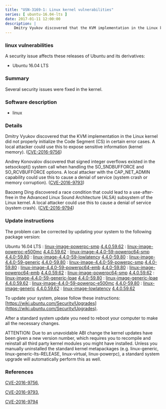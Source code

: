 ```yaml
---
title: "USN-3169-1: Linux kernel vulnerabilities"
series: [ ubuntu-16.04-lts ]
date: 2017-01-11 12:00:00
description: |
    Dmitry Vyukov discovered that the KVM implementation in the Linux kernel did not properly initialize the Code Segment (CS) in certain error cases. A local attacker could use this to expose sensitive information (kernel memory). ([CVE-2016-9756](http://people.ubuntu.com/~ubuntu-security/cve/CVE-2016-9756))
--- 
```

 
### linux vulnerabilities

A security issue affects these releases of Ubuntu and its derivatives:

* Ubuntu 16.04 LTS

### Summary

Several security issues were fixed in the kernel. 

### Software description

* linux 

### Details

Dmitry Vyukov discovered that the KVM implementation in the Linux kernel did not properly initialize the Code Segment (CS) in certain error cases. A local attacker could use this to expose sensitive information (kernel memory). ([CVE-2016-9756](http://people.ubuntu.com/~ubuntu-security/cve/CVE-2016-9756))

Andrey Konovalov discovered that signed integer overflows existed in the setsockopt() system call when handling the SO_SNDBUFFORCE and SO_RCVBUFFORCE options. A local attacker with the CAP_NET_ADMIN capability could use this to cause a denial of service (system crash or memory corruption). ([CVE-2016-9793](http://people.ubuntu.com/~ubuntu-security/cve/CVE-2016-9793))

Baozeng Ding discovered a race condition that could lead to a use-after- free in the Advanced Linux Sound Architecture (ALSA) subsystem of the Linux kernel. A local attacker could use this to cause a denial of service (system crash). ([CVE-2016-9794](http://people.ubuntu.com/~ubuntu-security/cve/CVE-2016-9794)) 

### Update instructions

The problem can be corrected by updating your system to the following package version:

Ubuntu 16.04 LTS
 : [linux-image-powerpc-smp](https://launchpad.net/ubuntu/+source/linux) <span> [4.4.0.59.62](https://launchpad.net/ubuntu/+source/linux/4.4.0-59.80) </span> 
 : [linux-image-powerpc-e500mc](https://launchpad.net/ubuntu/+source/linux) <span> [4.4.0.59.62](https://launchpad.net/ubuntu/+source/linux/4.4.0-59.80) </span> 
 : [linux-image-4.4.0-59-powerpc64-smp](https://launchpad.net/ubuntu/+source/linux) <span> [4.4.0-59.80](https://launchpad.net/ubuntu/+source/linux/4.4.0-59.80) </span> 
 : [linux-image-4.4.0-59-lowlatency](https://launchpad.net/ubuntu/+source/linux) <span> [4.4.0-59.80](https://launchpad.net/ubuntu/+source/linux/4.4.0-59.80) </span> 
 : [linux-image-4.4.0-59-generic](https://launchpad.net/ubuntu/+source/linux) <span> [4.4.0-59.80](https://launchpad.net/ubuntu/+source/linux/4.4.0-59.80) </span> 
 : [linux-image-4.4.0-59-powerpc-smp](https://launchpad.net/ubuntu/+source/linux) <span> [4.4.0-59.80](https://launchpad.net/ubuntu/+source/linux/4.4.0-59.80) </span> 
 : [linux-image-4.4.0-59-powerpc64-emb](https://launchpad.net/ubuntu/+source/linux) <span> [4.4.0-59.80](https://launchpad.net/ubuntu/+source/linux/4.4.0-59.80) </span> 
 : [linux-image-powerpc64-emb](https://launchpad.net/ubuntu/+source/linux) <span> [4.4.0.59.62](https://launchpad.net/ubuntu/+source/linux/4.4.0-59.80) </span> 
 : [linux-image-powerpc64-smp](https://launchpad.net/ubuntu/+source/linux) <span> [4.4.0.59.62](https://launchpad.net/ubuntu/+source/linux/4.4.0-59.80) </span> 
 : [linux-image-4.4.0-59-generic-lpae](https://launchpad.net/ubuntu/+source/linux) <span> [4.4.0-59.80](https://launchpad.net/ubuntu/+source/linux/4.4.0-59.80) </span> 
 : [linux-image-generic-lpae](https://launchpad.net/ubuntu/+source/linux) <span> [4.4.0.59.62](https://launchpad.net/ubuntu/+source/linux/4.4.0-59.80) </span> 
 : [linux-image-4.4.0-59-powerpc-e500mc](https://launchpad.net/ubuntu/+source/linux) <span> [4.4.0-59.80](https://launchpad.net/ubuntu/+source/linux/4.4.0-59.80) </span> 
 : [linux-image-generic](https://launchpad.net/ubuntu/+source/linux) <span> [4.4.0.59.62](https://launchpad.net/ubuntu/+source/linux/4.4.0-59.80) </span> 
 : [linux-image-lowlatency](https://launchpad.net/ubuntu/+source/linux) <span> [4.4.0.59.62](https://launchpad.net/ubuntu/+source/linux/4.4.0-59.80) </span> 

To update your system, please follow these instructions: [https://wiki.ubuntu.com/Security/Upgrades](https://wiki.ubuntu.com/Security/Upgrades).

After a standard system update you need to reboot your computer to make all the necessary changes.

ATTENTION: Due to an unavoidable ABI change the kernel updates have been given a new version number, which requires you to recompile and reinstall all third party kernel modules you might have installed. Unless you manually uninstalled the standard kernel metapackages (e.g. linux-generic, linux-generic-lts-RELEASE, linux-virtual, linux-powerpc), a standard system upgrade will automatically perform this as well. 

### References

 [CVE-2016-9756](http://people.ubuntu.com/~ubuntu-security/cve/CVE-2016-9756), 

 [CVE-2016-9793](http://people.ubuntu.com/~ubuntu-security/cve/CVE-2016-9793), 

 [CVE-2016-9794](http://people.ubuntu.com/~ubuntu-security/cve/CVE-2016-9794)
 
